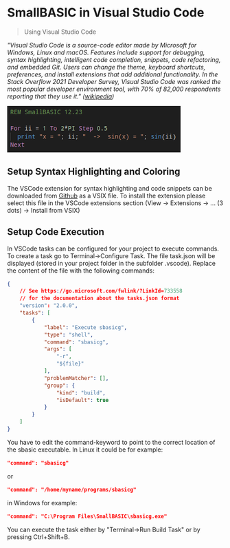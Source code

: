 # SmallBASIC in Visual Studio Code

> Using Visual Studio Code

_"Visual Studio Code is a source-code editor made by Microsoft for Windows, Linux and macOS.
Features include support for debugging, syntax highlighting, intelligent code completion, snippets,
code refactoring, and embedded Git. Users can change the theme, keyboard shortcuts, preferences,
and install extensions that add additional functionality._
_In the Stack Overflow 2021 Developer Survey, Visual Studio Code was ranked the most popular
developer environment tool, with 70% of 82,000 respondents reporting that they use it." 
([wikipedia](https://en.wikipedia.org/wiki/Visual_Studio_Code))_

![Example](https://github.com/Joe7M/smallbasic.vscode.syntaxcoloring/raw/main/Screenshot.png)

## Setup Syntax Highlighting and Coloring

The VSCode extension for syntax highlighting and code snippets can be downloaded from
[Github](https://github.com/Joe7M/smallbasic.vscode.syntaxcoloring/releases) as a VSIX file. To install
the extension please select this file in the VSCode extensions section
(View -> Extensions -> ... (3 dots) -> Install from VSIX)

## Setup Code Execution

In VSCode tasks can be configured for your project to execute commands. To create a task go to
Terminal->Configure Task. The file task.json will be displayed (stored in your project folder in the
subfolder .vscode). Replace the content of the file with the following commands:

```json
{
    // See https://go.microsoft.com/fwlink/?LinkId=733558
    // for the documentation about the tasks.json format
    "version": "2.0.0",
    "tasks": [
        {
            "label": "Execute sbasicg",
            "type": "shell",
            "command": "sbasicg",
            "args": [
                "-r",
                "${file}"
            ],
            "problemMatcher": [],
            "group": {
                "kind": "build",
                "isDefault": true
            }
        }
    ]
}
```

You have to edit the command-keyword to point to the correct location of the sbasic executable. In Linux it could be for example:
```json
"command": "sbasicg"
```
or 
```json
"command": "/home/myname/programs/sbasicg"
```
in Windows for example:
```json
"command": "C:\Program Files\SmallBASIC\sbasicg.exe"
```

You can execute the task either by "Terminal->Run Build Task" or by pressing Ctrl+Shift+B. 
